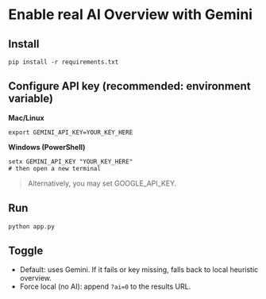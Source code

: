 # Enable real AI Overview with Gemini

## Install
```
pip install -r requirements.txt
```

## Configure API key (recommended: environment variable)
**Mac/Linux**
```
export GEMINI_API_KEY=YOUR_KEY_HERE
```

**Windows (PowerShell)**
```
setx GEMINI_API_KEY "YOUR_KEY_HERE"
# then open a new terminal
```

> Alternatively, you may set GOOGLE_API_KEY.

## Run
```
python app.py
```

## Toggle
- Default: uses Gemini. If it fails or key missing, falls back to local heuristic overview.
- Force local (no AI): append `?ai=0` to the results URL.
